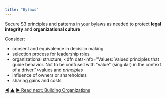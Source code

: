 ```yaml
---
title: "Bylaws"
---
```



Secure S3 principles and patterns in your bylaws as needed to protect **legal integrity** and **organizational culture**

Consider:
   
-   consent and equivalence in decision making
-   selection process for leadership roles
-   organizational structure, <dfn data-info="Values: Valued principles that guide behavior. Not to be confused with "value" (singular) in the context of a driver.">values</dfn> and <dfn data-info="Principle: A basic idea or rule that guides behavior, or explains or controls how something happens or works.">principles</dfn>
-   influence of owners or shareholders
-   sharing gains and costs


<div class="bottom-nav">
<a href="support-role.html" title="Back to: Support Role">◀</a> <a href="enablers-of-collaboration.html" title="Up: Enablers of Collaboration">▲</a> <a href="building-organizations.html" title="">▶ Read next: Building Organizations</a>
</div>
